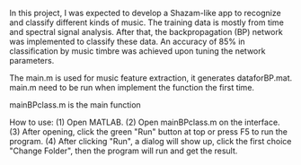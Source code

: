 In this project, I was expected to develop a Shazam-like app to recognize and classify different kinds of music. The training data is mostly from time and spectral signal analysis. After that, the backpropagation (BP) network was implemented to classify these data. An accuracy of 85% in classification by music timbre was achieved upon tuning the network parameters.

The main.m is used for music feature extraction, it generates dataforBP.mat. main.m need to be run when implement the function the first time.

mainBPclass.m is the main function

How to use:
 (1) Open MATLAB.
 (2) Open mainBPclass.m on the interface.
 (3) After opening, click the green "Run" button at top or press F5 to run the program.
 (4) After clicking "Run", a dialog will show up, click the first choice "Change Folder", then the program will run and get the result.
